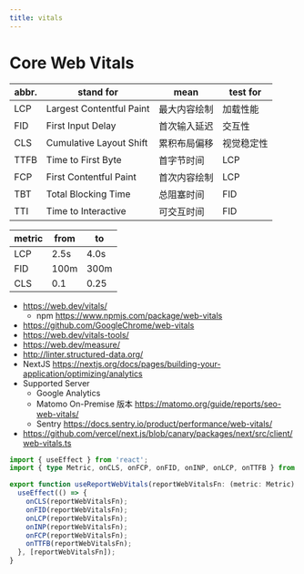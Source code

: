 ```yaml
---
title: vitals
---
```


# Core Web Vitals

| abbr. | stand for                | mean         | test for   |
| ----- | ------------------------ | ------------ | ---------- |
| LCP   | Largest Contentful Paint | 最大内容绘制 | 加载性能   |
| FID   | First Input Delay        | 首次输入延迟 | 交互性     |
| CLS   | Cumulative Layout Shift  | 累积布局偏移 | 视觉稳定性 |
| TTFB  | Time to First Byte       | 首字节时间   | LCP        |
| FCP   | First Contentful Paint   | 首次内容绘制 | LCP        |
| TBT   | Total Blocking Time      | 总阻塞时间   | FID        |
| TTI   | Time to Interactive      | 可交互时间   | FID        |

| metric | from | to   |
| ------ | ---- | ---- |
| LCP    | 2.5s | 4.0s |
| FID    | 100m | 300m |
| CLS    | 0.1  | 0.25 |

- https://web.dev/vitals/
  - npm https://www.npmjs.com/package/web-vitals
- https://github.com/GoogleChrome/web-vitals
- https://web.dev/vitals-tools/
- https://web.dev/measure/
- http://linter.structured-data.org/
- NextJS https://nextjs.org/docs/pages/building-your-application/optimizing/analytics
- Supported Server
  - Google Analytics
  - Matomo On-Premise 版本 https://matomo.org/guide/reports/seo-web-vitals/
  - Sentry https://docs.sentry.io/product/performance/web-vitals/
- https://github.com/vercel/next.js/blob/canary/packages/next/src/client/web-vitals.ts

```ts
import { useEffect } from 'react';
import { type Metric, onCLS, onFCP, onFID, onINP, onLCP, onTTFB } from 'web-vitals';

export function useReportWebVitals(reportWebVitalsFn: (metric: Metric) => void) {
  useEffect(() => {
    onCLS(reportWebVitalsFn);
    onFID(reportWebVitalsFn);
    onLCP(reportWebVitalsFn);
    onINP(reportWebVitalsFn);
    onFCP(reportWebVitalsFn);
    onTTFB(reportWebVitalsFn);
  }, [reportWebVitalsFn]);
}
```
